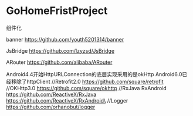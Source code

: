 # GoHomeFristProject
组件化

banner
https://github.com/youth5201314/banner

JsBridge
https://github.com/lzyzsd/JsBridge

ARouter
https://github.com/alibaba/ARouter

Android4.4开始HttpURLConnection的底层实现采用的是okHttp
Android6.0已经移除了httpClient
//Retrofit2.0
https://github.com/square/retrofit
//OKHttp3.0
https://github.com/square/okhttp
//RxJava RxAndroid
https://github.com/ReactiveX/RxJava
https://github.com/ReactiveX/RxAndroid\
//Logger
https://github.com/orhanobut/logger
